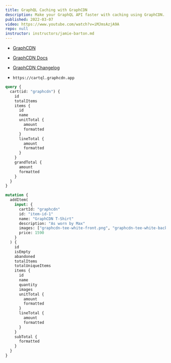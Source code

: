 ```yaml
---
title: GraphQL Caching with GraphCDN
description: Make your GraphQL API faster with caching using GraphCDN. Monitor API health with error monitoring, and alerts, as well as analytics for operations made to your endpoint.
published: 2022-03-07
video: https://www.youtube.com/watch?v=iMJmsAzjA9A
repo: null
instructor: instructors/jamie-barton.md
---
```


- [GraphCDN](https://graphcdn.io)
- [GraphCDN Docs](https://docs.graphcdn.io/docs)
- [GraphCDN Changelog](https://feedback.graphcdn.io/changelog)

- `https://cartql.graphcdn.app`

```graphql
query {
  cart(id: "graphcdn") {
    id
    totalItems
    items {
      id
      name
      unitTotal {
        amount
        formatted
      }
      lineTotal {
        amount
        formatted
      }
    }
    grandTotal {
      amount
      formatted
    }
  }
}
```

```graphql
mutation {
  addItem(
    input: {
      cartId: "graphcdn"
      id: "item-id-1"
      name: "GraphCDN T-Shirt"
      description: "As worn by Max"
      images: ["graphcdn-tee-white-front.png", "graphcdn-tee-white-back.png"]
      price: 1590
    }
  ) {
    id
    isEmpty
    abandoned
    totalItems
    totalUniqueItems
    items {
      id
      name
      quantity
      images
      unitTotal {
        amount
        formatted
      }
      lineTotal {
        amount
        formatted
      }
    }
    subTotal {
      formatted
    }
  }
}
```
